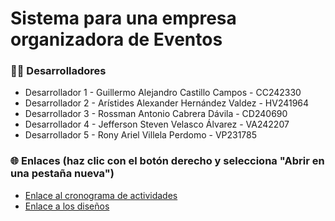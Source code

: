 # Sistema para una empresa organizadora de Eventos

<div>
    <h3>👨‍💻 Desarrolladores</h3>
    <ul>
      <li>Desarrollador 1 - Guillermo Alejandro Castillo Campos - CC242330</li>
      <li>Desarrollador 2 - Arístides Alexander Hernández Valdez - HV241964</li>
      <li>Desarrollador 3 - Rossman Antonio Cabrera Dávila - CD240690</li>
      <li>Desarrollador 4 - Jefferson Steven Velasco Álvarez - VA242207</li>
      <li>Desarrollador 5 - Rony Ariel Villela Perdomo - VP231785</li>
    </ul>
</div>
<div>
  <h3>🌐 Enlaces (haz clic con el botón derecho y selecciona "Abrir en una pestaña nueva")</h3>
  <ul>
    <li>
        <a href="https://miro.com/welcomeonboard/ZHRVSEcyWmNQQTZsYXVSZnVCMnhVSnozMVpKTTdrOEVhZTRXbjNaNDd4cUlLTmdWQ1RvQ2IweFZKbzBUbTZOc3wzNDU4NzY0NjAzMDAyMjAyMTg5fDI=?share_link_id=401043310820" target="_blank">Enlace al cronograma de actividades</a>
    </li>
    <li>
        <a href="https://www.figma.com/design/Jh9VizVKnJOONurafSItxW/DAS?node-id=0-1&t=rzOugFjuUoftwk96-1 ">Enlace a los diseños</a>
    </li>
  </ul>
</div>

